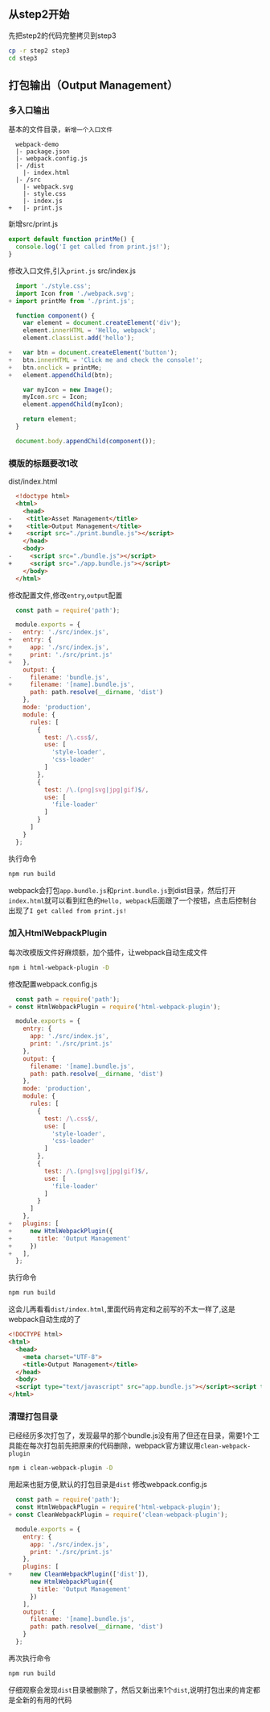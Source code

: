 ## 从step2开始
先把step2的代码完整拷贝到step3

```bash
cp -r step2 step3
cd step3
```

## 打包输出（Output Management）

### 多入口输出
基本的文件目录，`新增一个入口文件`
```
  webpack-demo
  |- package.json
  |- webpack.config.js
  |- /dist
    |- index.html
  |- /src
    |- webpack.svg
    |- style.css
    |- index.js
+   |- print.js
```

新增src/print.js
```js
export default function printMe() {
  console.log('I get called from print.js!');
}
```

修改入口文件,引入`print.js`
src/index.js
```js
  import './style.css';
  import Icon from './webpack.svg';
+ import printMe from './print.js';

  function component() {
    var element = document.createElement('div');
    element.innerHTML = 'Hello, webpack';
    element.classList.add('hello');

+   var btn = document.createElement('button');
+   btn.innerHTML = 'Click me and check the console!';
+   btn.onclick = printMe;
+   element.appendChild(btn);

    var myIcon = new Image();
    myIcon.src = Icon;
    element.appendChild(myIcon);

    return element;
  }

  document.body.appendChild(component());
```

### 模版的标题要改1改

dist/index.html
```html
  <!doctype html>
  <html>
    <head>
-    <title>Asset Management</title>
+    <title>Output Management</title>
+    <script src="./print.bundle.js"></script>
    </head>
    <body>
-     <script src="./bundle.js"></script>
+     <script src="./app.bundle.js"></script>
    </body>
  </html>
```

修改配置文件,修改`entry`,`output`配置

```js
  const path = require('path');

  module.exports = {
-   entry: './src/index.js',
+   entry: {
+     app: './src/index.js',
+     print: './src/print.js'
+   },
    output: {
-     filename: 'bundle.js',
+     filename: '[name].bundle.js',
      path: path.resolve(__dirname, 'dist')
    },
    mode: 'production',
    module: {
      rules: [
        {
          test: /\.css$/,
          use: [
            'style-loader',
            'css-loader'
          ]
        },
        {
          test: /\.(png|svg|jpg|gif)$/,
          use: [
            'file-loader'
          ]
        }
      ]
    }
  };
```

执行命令
```bash
npm run build
```
webpack会打包`app.bundle.js`和`print.bundle.js`到dist目录，然后打开`index.html`就可以看到红色的`Hello, webpack`后面跟了一个按钮，点击后控制台出现了`I get called from print.js!`

### 加入HtmlWebpackPlugin

每次改模版文件好麻烦额，加个插件，让webpack自动生成文件

```bash
npm i html-webpack-plugin -D
```

修改配置webpack.config.js
```js
  const path = require('path');
+ const HtmlWebpackPlugin = require('html-webpack-plugin');

  module.exports = {
    entry: {
      app: './src/index.js',
      print: './src/print.js'
    },
    output: {
      filename: '[name].bundle.js',
      path: path.resolve(__dirname, 'dist')
    },
    mode: 'production',
    module: {
      rules: [
        {
          test: /\.css$/,
          use: [
            'style-loader',
            'css-loader'
          ]
        },
        {
          test: /\.(png|svg|jpg|gif)$/,
          use: [
            'file-loader'
          ]
        }
      ]
    },
+   plugins: [
+     new HtmlWebpackPlugin({
+       title: 'Output Management'
+     })
+   ],
  };
```

执行命令
```bash
npm run build
```
这会儿再看看`dist/index.html`,里面代码肯定和之前写的不太一样了,这是webpack自动生成的了
```html
<!DOCTYPE html>
<html>
  <head>
    <meta charset="UTF-8">
    <title>Output Management</title>
  </head>
  <body>
  <script type="text/javascript" src="app.bundle.js"></script><script type="text/javascript" src="print.bundle.js"></script></body>
</html>
```

### 清理打包目录
已经经历多次打包了，发现最早的那个bundle.js没有用了但还在目录，需要1个工具能在每次打包前先把原来的代码删除，webpack官方建议用`clean-webpack-plugin`
```bash
npm i clean-webpack-plugin -D
```

用起来也挺方便,默认的打包目录是`dist`
修改webpack.config.js

```js
  const path = require('path');
  const HtmlWebpackPlugin = require('html-webpack-plugin');
+ const CleanWebpackPlugin = require('clean-webpack-plugin');

  module.exports = {
    entry: {
      app: './src/index.js',
      print: './src/print.js'
    },
    plugins: [
+     new CleanWebpackPlugin(['dist']),
      new HtmlWebpackPlugin({
        title: 'Output Management'
      })
    ],
    output: {
      filename: '[name].bundle.js',
      path: path.resolve(__dirname, 'dist')
    }
  };
```

再次执行命令
```bash
npm run build
```
仔细观察会发现`dist`目录被删除了，然后又新出来1个`dist`,说明打包出来的肯定都是全新的有用的代码
